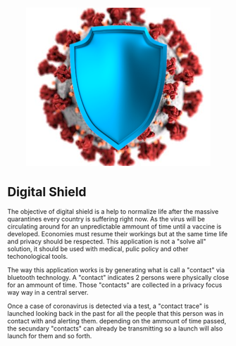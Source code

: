 
<p align="center">
  <img width="420" height="360" src="https://github.com/jotatsu/Digital-Shield/blob/master/Modelio/Logo.png">
</p>


# Digital Shield

The objective of digital shield is a help to normalize life after the massive quarantines every country is suffering right now. As the virus will be circulating around for an unpredictable ammount of time until a vaccine is developed. Economies must resume their workings but at the same time life and privacy should be respected.  This application is not a "solve all" solution, it should be used with medical, pulic policy and other techonological tools. 

The way this application works is by generating what is call a "contact" via bluetooth technology. A "contact" indicates 2 persons were physically close for an ammount of time. Those "contacts" are collected in a privacy focus way way in a central server. 

Once a case of coronavirus is detected via a test, a "contact trace" is launched looking back in the past for all the people that this person was in contact with and alerting them. depending on the ammount of time passed, the secundary "contacts" can already be transmitting so a launch will also launch for them and so forth. 
